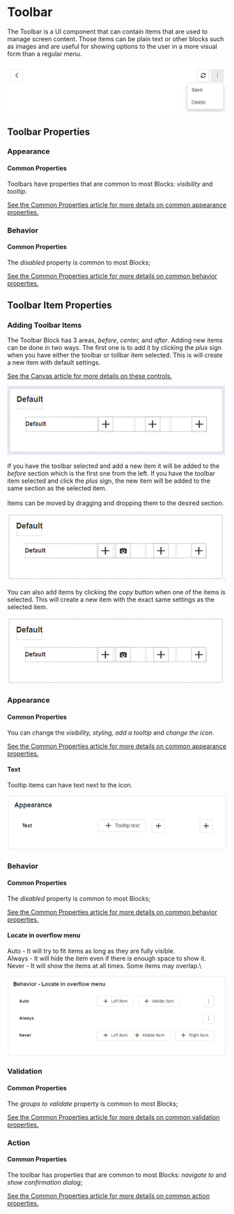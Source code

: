 # Toolbar

The Toolbar is a UI component that can contain items that are used to manage screen content. Those items can be plain text or other blocks such as images and are useful for showing options to the user in a more visual form than a regular menu.

![](<../../.gitbook/assets/image (854).png>)

## Toolbar Properties

### Appearance

#### Common Properties&#x20;

Toolbars have properties that are common to most Blocks: _visibility_ and _tooltip_.

[See the Common Properties article for more details on common appearance properties.](../common-properties.md#appearance)

### Behavior

#### Common Properties

The _disabled_ property is common to most Blocks;

[See the Common Properties article for more details on common behavior properties.](../common-properties.md#behavior)

## Toolbar Item Properties

### Adding Toolbar Items

The Toolbar Block has 3 areas, _before_, _center,_ and _after_. Adding new items can be done in two ways. The first one is to add it by clicking the _plus_ sign when you have either the toolbar or tollbar item selected. This is will create a new item with default settings.

<!-- unsupported tag removed -->
[See the Canvas article for more details on these controls.](../../concepts/application/canvas.md#block-toolbar)&#x20;
<!-- unsupported tag removed -->

![](<../../.gitbook/assets/adding toolbar items (1).gif>)

If you have the toolbar selected and add a new item it will be added to the _before_ section which is the first one from the left. If you have the toolbar item selected and click the _plus_ sign, the new item will be added to the same section as the selected item.\
\
Items can be moved by dragging and dropping them to the desired section.

![](<../../.gitbook/assets/moving toolbar items.gif>)

You can also add items by clicking the _copy_ button when one of the items is selected. This will create a new item with the exact same settings as the selected item.

![](<../../.gitbook/assets/copying toolbar items (1).gif>)

### Appearance

#### Common Properties&#x20;

You can change the _visibility, styling, add a tooltip_ and _change the icon_.&#x20;

[See the Common Properties article for more details on common appearance properties.](../common-properties.md#appearance)

#### Text

Tooltip items can have text next to the icon.

![](<../../.gitbook/assets/image (1309).png>)

### Behavior

#### Common Properties

The _disabled_ property is common to most Blocks;

[See the Common Properties article for more details on common behavior properties.](../common-properties.md#behavior)

#### Locate in overflow menu

Auto - It will try to fit items as long as they are fully visible.\
Always - It will hide the item even if there is enough space to show it.\
Never - It will show the items at all times. Some items may overlap.\


![](<../../.gitbook/assets/image (1669).png>)

### Validation

#### Common Properties&#x20;

The _groups to validate_ property is common to most Blocks;

[See the Common Properties article for more details on common validation properties.](../common-properties.md#validation)

### Action

#### Common Properties&#x20;

The toolbar has properties that are common to most Blocks: _navigate to_ and _show confirmation dialog_;

[See the Common Properties article for more details on common action properties.](../common-properties.md#action)
